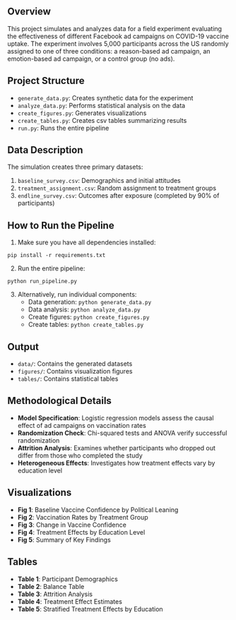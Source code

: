 ## Overview
This project simulates and analyzes data for a field experiment evaluating the effectiveness of different Facebook ad campaigns on COVID-19 vaccine uptake. The experiment involves 5,000 participants across the US randomly assigned to one of three conditions: a reason-based ad campaign, an emotion-based ad campaign, or a control group (no ads).

## Project Structure
- `generate_data.py`: Creates synthetic data for the experiment
- `analyze_data.py`: Performs statistical analysis on the data
- `create_figures.py`: Generates visualizations
- `create_tables.py`: Creates csv tables summarizing results
- `run.py`: Runs the entire pipeline

## Data Description
The simulation creates three primary datasets:
1. `baseline_survey.csv`: Demographics and initial attitudes
2. `treatment_assignment.csv`: Random assignment to treatment groups
3. `endline_survey.csv`: Outcomes after exposure (completed by 90% of participants)

## How to Run the Pipeline
1. Make sure you have all dependencies installed:
```
pip install -r requirements.txt
```

2. Run the entire pipeline:
```
python run_pipeline.py
```

3. Alternatively, run individual components:
   - Data generation: `python generate_data.py`
   - Data analysis: `python analyze_data.py`
   - Create figures: `python create_figures.py`
   - Create tables: `python create_tables.py`

## Output
- `data/`: Contains the generated datasets
- `figures/`: Contains visualization figures
- `tables/`: Contains statistical tables

## Methodological Details
- **Model Specification**: Logistic regression models assess the causal effect of ad campaigns on vaccination rates
- **Randomization Check**: Chi-squared tests and ANOVA verify successful randomization
- **Attrition Analysis**: Examines whether participants who dropped out differ from those who completed the study
- **Heterogeneous Effects**: Investigates how treatment effects vary by education level

## Visualizations
- **Fig 1**: Baseline Vaccine Confidence by Political Leaning
- **Fig 2**: Vaccination Rates by Treatment Group
- **Fig 3**: Change in Vaccine Confidence
- **Fig 4**: Treatment Effects by Education Level
- **Fig 5**: Summary of Key Findings

## Tables
- **Table 1**: Participant Demographics
- **Table 2**: Balance Table
- **Table 3**: Attrition Analysis
- **Table 4**: Treatment Effect Estimates
- **Table 5**: Stratified Treatment Effects by Education
